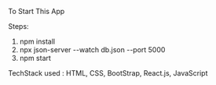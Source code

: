 To Start This App

Steps:
1. npm install
2. npx json-server --watch db.json --port 5000
3. npm start

TechStack used : HTML, CSS, BootStrap, React.js, JavaScript 
